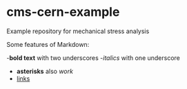 # cms-cern-example
Example repository for mechanical stress analysis

Some features of Markdown:

-__bold text__ with two underscores
-_italics_ with one underscore
- **asterisks** also *work*
- [links](cern.home)
